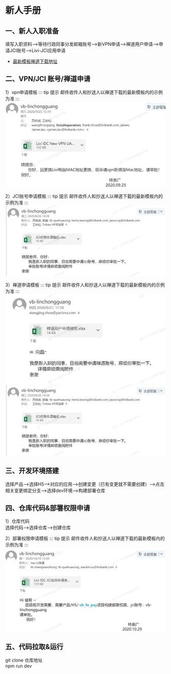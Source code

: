 # 新人手册

## 一、新人入职准备
填写入职资料—>等待行政同事分发邮箱账号—>新VPN申请—>禅道用户申请—>申请JCI账号—>Livi-JCI应用申请

- [最新模板禅道下载地址](http://bugim.vbuat.livibank.com/zentao/doc-browse-251.html) 
## 二、VPN/JCI 账号/禅道申请
1）vpn申请模板
::: tip 提示
邮件收件人和抄送人以禅道下载的最新模板内的示例为准
:::   
![](./images/vpn.jpg)

2）JCI账号申请模板
::: tip 提示
邮件收件人和抄送人以禅道下载的最新模板内的示例为准
:::   
![](./images/jci-account.jpg)

3）禅道申请模板
::: tip 提示
邮件收件人和抄送人以禅道下载的最新模板内的示例为准
:::   
![](./images/chandao.jpg)
![](./images/jci-account.jpg)
## 三、开发环境搭建
选择产品—>选择H5—>对应的应用—>创建变更（已有变更就不需要创建）—>点击相关变更绑定分支—>选择dev环境—>构建部署仓库
## 四、仓库代码&部署权限申请
1）仓库代码  
选择代码—>选择仓库—>创建仓库

2）部署权限申请模板
::: tip 提示
邮件收件人和抄送人以禅道下载的最新模板内的示例为准
:::   
![](./images/jci-application.jpg) 
## 五、代码拉取&运行
git clone 仓库地址  
npm run dev